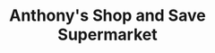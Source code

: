 ---
title: "Anthony's Shop and Save Supermarket"
url: /kearny/anthonys-shop-and-save-supermarket/
shop: Supermarkt
---